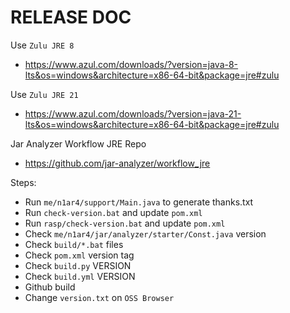 # RELEASE DOC

Use `Zulu JRE 8`
- https://www.azul.com/downloads/?version=java-8-lts&os=windows&architecture=x86-64-bit&package=jre#zulu

Use `Zulu JRE 21`
- https://www.azul.com/downloads/?version=java-21-lts&os=windows&architecture=x86-64-bit&package=jre#zulu

Jar Analyzer Workflow JRE Repo
- https://github.com/jar-analyzer/workflow_jre

Steps:
- Run `me/n1ar4/support/Main.java` to generate thanks.txt
- Run `check-version.bat` and update `pom.xml`
- Run `rasp/check-version.bat` and update `pom.xml`
- Check `me/n1ar4/jar/analyzer/starter/Const.java` version
- Check `build/*.bat` files
- Check `pom.xml` version tag
- Check `build.py` VERSION
- Check `build.yml` VERSION
- Github build
- Change `version.txt` on `OSS Browser`
